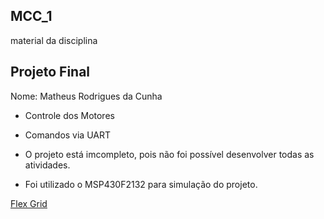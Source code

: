 ## MCC_1
material da disciplina


## Projeto Final

Nome: Matheus Rodrigues da Cunha

* Controle dos Motores
* Comandos via UART

* O projeto está imcompleto, pois não foi possível desenvolver todas as atividades.

* Foi utilizado o MSP430F2132 para simulação do projeto.

[Flex Grid](http://www.ece.utep.edu/courses/web3376/Links_files/msp430_usersguide.pdf)

